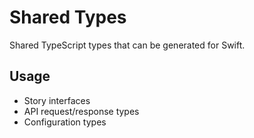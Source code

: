 # Shared Types

Shared TypeScript types that can be generated for Swift.

## Usage
- Story interfaces
- API request/response types
- Configuration types 